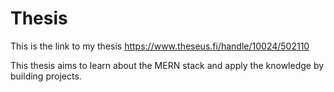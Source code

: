 # Thesis

This is the link to my thesis https://www.theseus.fi/handle/10024/502110

This thesis aims to learn about the MERN stack and apply the knowledge by building projects.
